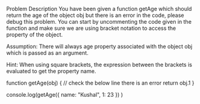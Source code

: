 Problem Description
You have been given a function getAge which should return the age of the object obj but there is an error in the code, please debug this problem. You can start by uncommenting the code given in the function and make sure we are using bracket notation to access the property of the object.

Assumption: There will always age property associated with the object obj which is passed as an argument.


Hint: When using square brackets, the expression between the brackets is evaluated to get the property name.

function getAge(obj) {
    // check the below line there is an error
   return obj.1
}

console.log(getAge({ name: "Kushal", 1: 23 }) )


